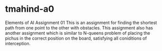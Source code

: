 # tmahind-a0
Elements of AI Assignment 01
This is an assignment for finding the shortest path from one point to the other with obstacles.
This assignment also has another assignment which is similar to N-queens problem of placing the pichus in the correct position on the board, satisfying all coniditions of interception.
